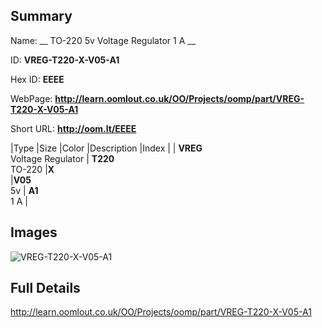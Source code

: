 

## Summary
 
Name: __ TO-220 5v Voltage Regulator 1 A __

ID: __VREG-T220-X-V05-A1__

Hex ID: __EEEE__

WebPage: __http://learn.oomlout.co.uk/OO/Projects/oomp/part/VREG-T220-X-V05-A1__

Short URL: __http://oom.lt/EEEE__


|Type   |Size   |Color   |Description   |Index   |
| __VREG__ <br>Voltage Regulator  | __T220__<br>TO-220   |__X__<br>    |__V05__<br>5v    | __A1__<br> 1 A |


## Images
![VREG-T220-X-V05-A1](http://oomlout.com/oomp-gen/parts/VREG-T220-X-V05-A1/VREG-T220-X-V05-A1_420.jpg)

## Full Details

 http://learn.oomlout.co.uk/OO/Projects/oomp/part/VREG-T220-X-V05-A1

